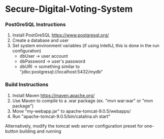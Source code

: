 # Secure-Digital-Voting-System

### PostGreSQL Instructions
1) Install PostGreSQL <https://www.postgresql.org/>
2) Create a database and user
3) Set system environment variables (if using IntelliJ, this is done in the run configuration)
    * dbUser -> user account
    * dbPassword -> user's password
    * dbURI -> something similar to "jdbc:postgresql://localhost:5432/mydb"

### Build Instructions
1) Install Maven <https://maven.apache.org/>
1) Use Maven to compile to a .war package (ex. "mvn war:war" or "mvn package")
2) Move "my-webapp.jar" to apache-tomcat-9.0.5/webapps/
3) Run "apache-tomcat-9.0.5/bin/catalina.sh start"

Alternatively, modify the tomcat web server configuration preset for one-button building and running
